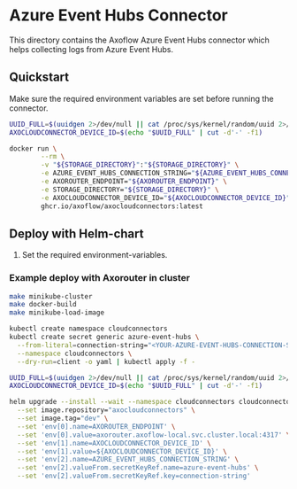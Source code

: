 # Azure Event Hubs Connector

This directory contains the Axoflow Azure Event Hubs connector which helps collecting logs from Azure Event Hubs.

## Quickstart

Make sure the required environment variables are set before running the connector.

```bash
UUID_FULL=$(uuidgen 2>/dev/null || cat /proc/sys/kernel/random/uuid 2>/dev/null || python3 -c "import uuid; print(uuid.uuid4())")
AXOCLOUDCONNECTOR_DEVICE_ID=$(echo "$UUID_FULL" | cut -d'-' -f1)

docker run \
        --rm \
        -v "${STORAGE_DIRECTORY}":"${STORAGE_DIRECTORY}" \
        -e AZURE_EVENT_HUBS_CONNECTION_STRING="${AZURE_EVENT_HUBS_CONNECTION_STRING}" \
        -e AXOROUTER_ENDPOINT="${AXOROUTER_ENDPOINT}" \
        -e STORAGE_DIRECTORY="${STORAGE_DIRECTORY}" \
        -e AXOCLOUDCONNECTOR_DEVICE_ID="${AXOCLOUDCONNECTOR_DEVICE_ID}" \
        ghcr.io/axoflow/axocloudconnectors:latest
```

## Deploy with Helm-chart

1. Set the required environment-variables.

### Example deploy with Axorouter in cluster

```bash
make minikube-cluster
make docker-build
make minikube-load-image

kubectl create namespace cloudconnectors
kubectl create secret generic azure-event-hubs \
  --from-literal=connection-string="<YOUR-AZURE-EVENT-HUBS-CONNECTION-STRING>" \
  --namespace cloudconnectors \
  --dry-run=client -o yaml | kubectl apply -f -

UUID_FULL=$(uuidgen 2>/dev/null || cat /proc/sys/kernel/random/uuid 2>/dev/null || python3 -c "import uuid; print(uuid.uuid4())")
AXOCLOUDCONNECTOR_DEVICE_ID=$(echo "$UUID_FULL" | cut -d'-' -f1)

helm upgrade --install --wait --namespace cloudconnectors cloudconnectors ./charts/cloudconnectors \
  --set image.repository="axocloudconnectors" \
  --set image.tag="dev" \
  --set 'env[0].name=AXOROUTER_ENDPOINT' \
  --set 'env[0].value=axorouter.axoflow-local.svc.cluster.local:4317' \
  --set 'env[1].name=AXOCLOUDCONNECTOR_DEVICE_ID' \
  --set 'env[1].value=${AXOCLOUDCONNECTOR_DEVICE_ID}' \
  --set 'env[2].name=AZURE_EVENT_HUBS_CONNECTION_STRING' \
  --set 'env[2].valueFrom.secretKeyRef.name=azure-event-hubs' \
  --set 'env[2].valueFrom.secretKeyRef.key=connection-string'
```
